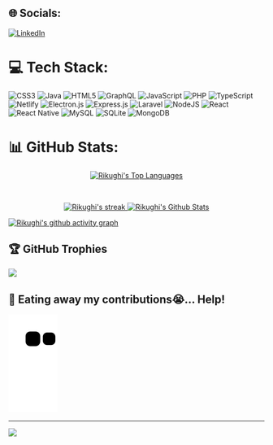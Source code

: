 
## 🌐 Socials:
[![LinkedIn](https://img.shields.io/badge/LinkedIn-%230077B5.svg?logo=linkedin&logoColor=white)](https://linkedin.com/in/rifkhair-khairur-mustaghisin) 

# 💻 Tech Stack:
![CSS3](https://img.shields.io/badge/css3-%231572B6.svg?style=for-the-badge&logo=css3&logoColor=white) ![Java](https://img.shields.io/badge/java-%23ED8B00.svg?style=for-the-badge&logo=java&logoColor=white) ![HTML5](https://img.shields.io/badge/html5-%23E34F26.svg?style=for-the-badge&logo=html5&logoColor=white) ![GraphQL](https://img.shields.io/badge/-GraphQL-E10098?style=for-the-badge&logo=graphql&logoColor=white) ![JavaScript](https://img.shields.io/badge/javascript-%23323330.svg?style=for-the-badge&logo=javascript&logoColor=%23F7DF1E) ![PHP](https://img.shields.io/badge/php-%23777BB4.svg?style=for-the-badge&logo=php&logoColor=white) ![TypeScript](https://img.shields.io/badge/typescript-%23007ACC.svg?style=for-the-badge&logo=typescript&logoColor=white) ![Netlify](https://img.shields.io/badge/netlify-%23000000.svg?style=for-the-badge&logo=netlify&logoColor=#00C7B7) ![Electron.js](https://img.shields.io/badge/Electron-191970?style=for-the-badge&logo=Electron&logoColor=white) ![Express.js](https://img.shields.io/badge/express.js-%23404d59.svg?style=for-the-badge&logo=express&logoColor=%2361DAFB) ![Laravel](https://img.shields.io/badge/laravel-%23FF2D20.svg?style=for-the-badge&logo=laravel&logoColor=white) ![NodeJS](https://img.shields.io/badge/node.js-6DA55F?style=for-the-badge&logo=node.js&logoColor=white) ![React](https://img.shields.io/badge/react-%2320232a.svg?style=for-the-badge&logo=react&logoColor=%2361DAFB) ![React Native](https://img.shields.io/badge/react_native-%2320232a.svg?style=for-the-badge&logo=react&logoColor=%2361DAFB) ![MySQL](https://img.shields.io/badge/mysql-%2300f.svg?style=for-the-badge&logo=mysql&logoColor=white) ![SQLite](https://img.shields.io/badge/sqlite-%2307405e.svg?style=for-the-badge&logo=sqlite&logoColor=white) ![MongoDB](https://img.shields.io/badge/MongoDB-%234ea94b.svg?style=for-the-badge&logo=mongodb&logoColor=white)
# 📊 GitHub Stats:
<p align="center">
        <a href="https://github.com/rikughi">
                <img alt="Rikughi's Top Languages" width="45%" src="https://github-readme-stats.vercel.app/api/top-langs/?username=rikughi&theme=radical&hide_border=true&include_all_commits=true&count_private=true&layout=compact" />
        </a>
</p>
<br/>
<p align="center">
        <a href="https://github.com/rikughi">
                <img alt="Rikughi's streak" width="49.5%" src="https://github-readme-streak-stats.herokuapp.com/?user=rikughi&theme=radical&hide_border=true"/>
        </a>
        <a href="https://github.com/rikughi">
                <img alt="Rikughi's Github Stats" width="49.5%" src="https://github-readme-stats.vercel.app/api?username=rikughi&theme=radical&hide_border=true&include_all_commits=true&count_private=true" />
        </a>
</p>

[![Rikughi's github activity graph](https://github-readme-activity-graph.cyclic.app/graph?username=rikughi&bg_color=oeoeoe&color=00ffb3&line=00ffb3&point=00ffb3&area=true&hide_border=true)](https://github.com/rikughi)

## 🏆 GitHub Trophies
![](https://github-profile-trophy.vercel.app/?username=rikughi&theme=radical&no-frame=true&no-bg=true&margin-w=4)

## 🐍 Eating away my contributions😭... Help!

![snake gif](https://raw.githubusercontent.com/rikughi/rikughi/output/github-contribution-grid-snake.svg)

---
[![](https://visitcount.itsvg.in/api?id=rikughi&icon=0&color=0)](https://visitcount.itsvg.in)

<!-- Proudly created with GPRM ( https://gprm.itsvg.in ) -->

